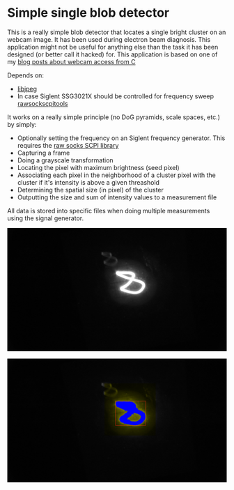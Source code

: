 # Simple single blob detector

This is a really simple blob detector that locates a single
bright cluster on an webcam image. It has been used during electron
beam diagnosis. This application might not be useful for anything
else than the task it has been designed (or better call it hacked) for.
This application is based on one of my [blog posts about webcam
access from C](https://www.tspi.at/2021/02/06/webcamcapture.html)

Depends on:

* [libjpeg](https://github.com/mozilla/mozjpeg)
* In case Siglent SSG3021X should be controlled for frequency
  sweep [rawsockscpitools](https://github.com/tspspi/rawsockscpitools)

It works on a really simple principle (no DoG pyramids, scale spaces, etc.)
by simply:

* Optionally setting the frequency on an Siglent frequency generator. This
  requires the [raw socks SCPI library](https://github.com/tspspi/rawsockscpitools)
* Capturing a frame
* Doing a grayscale transformation
* Locating the pixel with maximum brightness (seed pixel)
* Associating each pixel in the neighborhood of a cluster pixel with
  the cluster if it's intensity is above a given threashold
* Determining the spatial size (in pixel) of the cluster
* Outputting the size and sum of intensity values to a measurement file

All data is stored into specific files when doing multiple measurements
using the signal generator.

![Example capture](./doc/testoutput/measurement43000000-raw.jpg)

![Example cluster](./doc/testoutput/measurement43000000-cluster.jpg)
